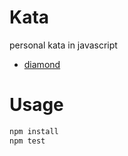 # Kata

personal kata in javascript

* [diamond](http://www.natpryce.com/articles/000807.html)

# Usage

```sh
npm install
npm test
```
